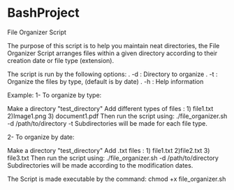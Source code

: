 # BashProject
File Organizer Script

The purpose of this script is to help you maintain neat directories, the File Organizer Script arranges files within a given directory according to their creation date or file type (extension).

The script is run by the following options:
. -d <directory> : Directory to organize 
. -t : Organize the files by type, (default is by date)
. -h : Help information

Example:
1- To organize by type: 

Make a directory "test_directory"
Add different types of files : 1) file1.txt 2)Image1.png 3) document1.pdf
Then run the script using:
./file_organizer.sh -d /path/to/directory -t
Subdirectories will be made for each file type.

2- To organize by date:

Make a directory "test_directory"
Add .txt files : 1) file1.txt 2)file2.txt 3) file3.txt
Then run the script using:
./file_organizer.sh -d /path/to/directory
Subdirectories will be made according to the modification dates.

The Script is made executable by the command: chmod +x file_organizer.sh
